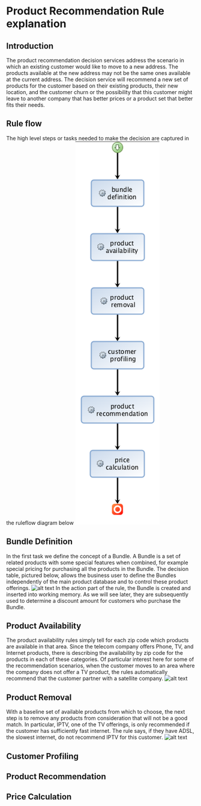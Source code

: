 # Product Recommendation Rule explanation


## Introduction

The product recommendation decision services address the scenario in which an existing customer would like to move to a new address. The products available at the new address may not be the same ones available at the current address. The decision service will recommend a new set of products for the customer based on their existing products, their new location, and the customer churn or the possibility that this customer might leave to another company that has better prices or a product set that better fits their needs. 

## Rule flow
The high level steps or tasks needed to make the decision are captured in the ruleflow diagram below
![Main Rule Flow](ruleflow.png)

## Bundle Definition
In the first task we define the concept of a Bundle. A Bundle is a set of related products with some special features when combined, for example special pricing for purchasing all the products in the Bundle. The decision table, pictured below, allows the business user to define the Bundles independently of the main product database and to control these product offerings. 
![alt text](https://github.com/ibm-cloud-architecture/refarch-cognitive-prod-recommendations/tree/master/docs/bunde-definition.png "Bundle Definition")
In the action part of the rule, the Bundle is created and inserted into working memory. As we will see later, they are subsequently used to  determine a discount amount for customers who purchase the Bundle.

## Product Availability
The product availability rules simply tell for each zip code which products are available in that area. Since the telecom company offers Phone, TV, and Internet products, there is describing the availability by zip code for the products in each of these categories. Of particular interest here for some of the recommendation scenarios, when the customer moves to an area where the company does not offer a TV product, the rules automatically recommend that the customer partner with a satellite company. 
![alt text](https://github.com/ibm-cloud-architecture/refarch-cognitive-prod-recommendations/tree/master/docs/product-availability.png "Product Availability")

## Product Removal 
With a baseline set of available products from which to choose, the next step is to remove any products from consideration that will not be a good match. In particular, IPTV, one of the TV offerings, is only recommended if the customer has sufficiently fast internet. The rule says, if they have ADSL, the slowest internet, do not recommend IPTV for this customer. 
![alt text](https://github.com/ibm-cloud-architecture/refarch-cognitive-prod-recommendations/tree/master/docs/product-removal.png "Product Removal")

## Customer Profiling


## Product Recommendation

## Price Calculation
